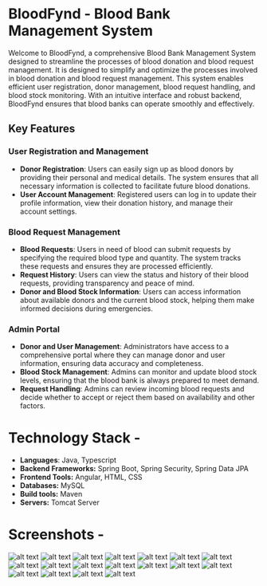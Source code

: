 # BloodFynd - Blood Bank Management System

Welcome to BloodFynd, a comprehensive Blood Bank Management System designed to streamline the processes of blood donation and blood request management. It is designed to simplify and optimize the processes involved in blood donation and blood request management. This system enables efficient user registration, donor management, blood request handling, and blood stock monitoring. With an intuitive interface and robust backend, BloodFynd ensures that blood banks can operate smoothly and effectively.

## Key Features

### User Registration and Management
- **Donor Registration**: Users can easily sign up as blood donors by providing their personal and medical details. The system ensures that all necessary information is collected to facilitate future blood donations.
- **User Account Management**: Registered users can log in to update their profile information, view their donation history, and manage their account settings.

### Blood Request Management
- **Blood Requests**: Users in need of blood can submit requests by specifying the required blood type and quantity. The system tracks these requests and ensures they are processed efficiently.
- **Request History**: Users can view the status and history of their blood requests, providing transparency and peace of mind.
- **Donor and Blood Stock Information**: Users can access information about available donors and the current blood stock, helping them make informed decisions during emergencies.

### Admin Portal
- **Donor and User Management**: Administrators have access to a comprehensive portal where they can manage donor and user information, ensuring data accuracy and completeness.
- **Blood Stock Management**: Admins can monitor and update blood stock levels, ensuring that the blood bank is always prepared to meet demand.
- **Request Handling**: Admins can review incoming blood requests and decide whether to accept or reject them based on availability and other factors.

# Technology Stack - 

* **Languages**: Java, Typescript
* **Backend Frameworks:** Spring Boot, Spring Security, Spring Data JPA
* **Frontend Tools:** Angular, HTML, CSS
* **Databases:** MySQL
* **Build tools:** Maven
* **Servers:** Tomcat Server

# Screenshots - 

![alt text](<images/Screenshot (15)-2.png>)
![alt text](<images/Screenshot (16)-1.png>)
![alt text](<images/Screenshot (17)-1.png>)
![alt text](<images/Screenshot (18)-1.png>)
![alt text](<images/Screenshot (31).png>)
![alt text](<images/Screenshot (32).png>)
![alt text](<images/Screenshot (19)-1.png>)
![alt text](<images/Screenshot (20)-1.png>)
![alt text](<images/Screenshot (21)-1.png>)
![alt text](<images/Screenshot (22)-1.png>)
![alt text](<images/Screenshot (23)-1.png>)
![alt text](<images/Screenshot (24)-1.png>)
![alt text](<images/Screenshot (25)-1.png>)
![alt text](<images/Screenshot (26)-1.png>)
![alt text](<images/Screenshot (27)-1.png>)
![alt text](<images/Screenshot (28)-1.png>)
![alt text](<images/Screenshot (29)-1.png>)
![alt text](<images/Screenshot (30)-1.png>)
